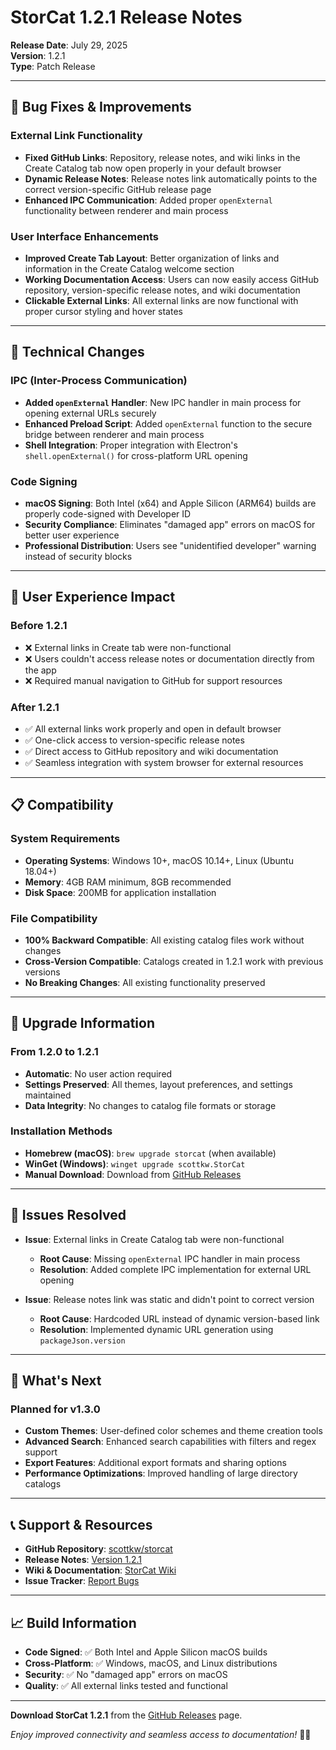# StorCat 1.2.1 Release Notes

**Release Date**: July 29, 2025  
**Version**: 1.2.1  
**Type**: Patch Release

---

## 🔗 Bug Fixes & Improvements

### External Link Functionality
- **Fixed GitHub Links**: Repository, release notes, and wiki links in the Create Catalog tab now open properly in your default browser
- **Dynamic Release Notes**: Release notes link automatically points to the correct version-specific GitHub release page
- **Enhanced IPC Communication**: Added proper `openExternal` functionality between renderer and main process

### User Interface Enhancements
- **Improved Create Tab Layout**: Better organization of links and information in the Create Catalog welcome section
- **Working Documentation Access**: Users can now easily access GitHub repository, version-specific release notes, and wiki documentation
- **Clickable External Links**: All external links are now functional with proper cursor styling and hover states

---

## 🔧 Technical Changes

### IPC (Inter-Process Communication)
- **Added `openExternal` Handler**: New IPC handler in main process for opening external URLs securely
- **Enhanced Preload Script**: Added `openExternal` function to the secure bridge between renderer and main process
- **Shell Integration**: Proper integration with Electron's `shell.openExternal()` for cross-platform URL opening

### Code Signing
- **macOS Signing**: Both Intel (x64) and Apple Silicon (ARM64) builds are properly code-signed with Developer ID
- **Security Compliance**: Eliminates "damaged app" errors on macOS for better user experience
- **Professional Distribution**: Users see "unidentified developer" warning instead of security blocks

---

## 🎯 User Experience Impact

### Before 1.2.1
- ❌ External links in Create tab were non-functional
- ❌ Users couldn't access release notes or documentation directly from the app
- ❌ Required manual navigation to GitHub for support resources

### After 1.2.1
- ✅ All external links work properly and open in default browser
- ✅ One-click access to version-specific release notes
- ✅ Direct access to GitHub repository and wiki documentation
- ✅ Seamless integration with system browser for external resources

---

## 📋 Compatibility

### System Requirements
- **Operating Systems**: Windows 10+, macOS 10.14+, Linux (Ubuntu 18.04+)
- **Memory**: 4GB RAM minimum, 8GB recommended
- **Disk Space**: 200MB for application installation

### File Compatibility
- **100% Backward Compatible**: All existing catalog files work without changes
- **Cross-Version Compatible**: Catalogs created in 1.2.1 work with previous versions
- **No Breaking Changes**: All existing functionality preserved

---

## 🔄 Upgrade Information

### From 1.2.0 to 1.2.1
- **Automatic**: No user action required
- **Settings Preserved**: All themes, layout preferences, and settings maintained
- **Data Integrity**: No changes to catalog file formats or storage

### Installation Methods
- **Homebrew (macOS)**: `brew upgrade storcat` (when available)
- **WinGet (Windows)**: `winget upgrade scottkw.StorCat`
- **Manual Download**: Download from [GitHub Releases](https://github.com/scottkw/storcat/releases/tag/1.2.1)

---

## 🐛 Issues Resolved

- **Issue**: External links in Create Catalog tab were non-functional
  - **Root Cause**: Missing `openExternal` IPC handler in main process
  - **Resolution**: Added complete IPC implementation for external URL opening

- **Issue**: Release notes link was static and didn't point to correct version
  - **Root Cause**: Hardcoded URL instead of dynamic version-based link
  - **Resolution**: Implemented dynamic URL generation using `packageJson.version`

---

## 🚀 What's Next

### Planned for v1.3.0
- **Custom Themes**: User-defined color schemes and theme creation tools
- **Advanced Search**: Enhanced search capabilities with filters and regex support
- **Export Features**: Additional export formats and sharing options
- **Performance Optimizations**: Improved handling of large directory catalogs

---

## 📞 Support & Resources

- **GitHub Repository**: [scottkw/storcat](https://github.com/scottkw/storcat)
- **Release Notes**: [Version 1.2.1](https://github.com/scottkw/storcat/releases/tag/1.2.1)
- **Wiki & Documentation**: [StorCat Wiki](https://github.com/scottkw/storcat/wiki)
- **Issue Tracker**: [Report Bugs](https://github.com/scottkw/storcat/issues)

---

## 📈 Build Information

- **Code Signed**: ✅ Both Intel and Apple Silicon macOS builds
- **Cross-Platform**: ✅ Windows, macOS, and Linux distributions
- **Security**: ✅ No "damaged app" errors on macOS
- **Quality**: ✅ All external links tested and functional

---

**Download StorCat 1.2.1** from the [GitHub Releases](https://github.com/scottkw/storcat/releases/tag/1.2.1) page.

*Enjoy improved connectivity and seamless access to documentation!* 🔗✨